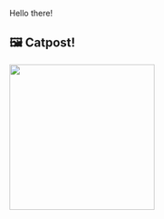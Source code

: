 Hello there!



## 🖼️ Catpost!

<sub>
    <img src="https://cdn2.thecatapi.com/images/ctq.gif" height="256">
</sub>

